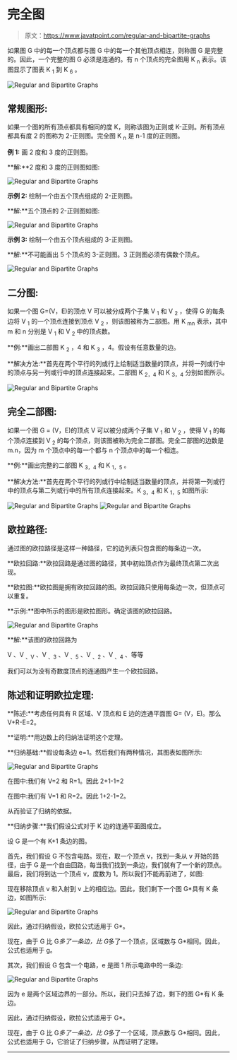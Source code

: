 # 完全图

> 原文：<https://www.javatpoint.com/regular-and-bipartite-graphs>

如果图 G 中的每一个顶点都与图 G 中的每一个其他顶点相连，则称图 G 是完整的。因此，一个完整的图 G 必须是连通的。有 n 个顶点的完全图用 K <sub>n</sub> 表示。该图显示了图表 K <sub>1</sub> 到 K <sub>6</sub> 。

![Regular and Bipartite Graphs](img/eb62ef29f0fd707f6dfbccb8ed79d73e.png)

## 常规图形:

如果一个图的所有顶点都具有相同的度 K，则称该图为正则或 K-正则。所有顶点都具有度 2 的图称为 2-正则图。完全图 K <sub>n</sub> 是 n-1 度的正则图。

**例 1:** 画 2 度和 3 度的正则图。

**解:**2 度和 3 度的正则图如图:

![Regular and Bipartite Graphs](img/e360ba84cb81b186303564b4f1074f4d.png)

**示例 2:** 绘制一个由五个顶点组成的 2-正则图。

**解:**五个顶点的 2-正则图如图:

![Regular and Bipartite Graphs](img/8029d01fe97ab7dfa427abfe47574380.png)

**示例 3:** 绘制一个由五个顶点组成的 3-正则图。

**解:**不可能画出 5 个顶点的 3-正则图。3 正则图必须有偶数个顶点。

![Regular and Bipartite Graphs](img/173f3f7b0ecd9dc7f44cebd658bd7380.png)

## 二分图:

如果一个图 G=(V，E)的顶点 V 可以被分成两个子集 V <sub>1</sub> 和 V <sub>2</sub> ，使得 G 的每条边将 V <sub>1</sub> 的一个顶点连接到顶点 V <sub>2</sub> ，则该图被称为二部图。用 K <sub>mn</sub> 表示，其中 m 和 n 分别是 V <sub>1</sub> 和 V <sub>2</sub> 中的顶点数。

**例:**画出二部图 K <sub>2</sub> ，4 和 K <sub>3</sub> ，4。假设有任意数量的边。

**解决方法:**首先在两个平行的列或行上绘制适当数量的顶点，并将一列或行中的顶点与另一列或行中的顶点连接起来。二部图 K <sub>2，4</sub> 和 K <sub>3，4</sub> 分别如图所示。

![Regular and Bipartite Graphs](img/f68157e7f7babe4ca480a1f34580c38c.png)

## 完全二部图:

如果一个图 G = (V，E)的顶点 V 可以被分成两个子集 V <sub>1</sub> 和 V <sub>2</sub> ，使得 V <sub>1</sub> 的每个顶点连接到 V <sub>2</sub> 的每个顶点，则该图被称为完全二部图。完全二部图的边数是 m.n，因为 m 个顶点中的每一个都与 n 个顶点中的每一个相连。

**例:**画出完整的二部图 K <sub>3，4</sub> 和 K <sub>1，5</sub> 。

**解决方法:**首先在两个平行的列或行中绘制适当数量的顶点，并将第一列或行中的顶点与第二列或行中的所有顶点连接起来。K <sub>3，4</sub> 和 K <sub>1，5</sub> 如图所示:

![Regular and Bipartite Graphs](img/ef6c8ea26a36200908ca8c2ce755f5e6.png)
![Regular and Bipartite Graphs](img/ae9fb6ee85edc150dbc498f8a3a24afb.png)

## 欧拉路径:

通过图的欧拉路径是这样一种路径，它的边列表只包含图的每条边一次。

**欧拉回路:**欧拉回路是通过图的路径，其中初始顶点作为最终顶点第二次出现。

**欧拉图:**欧拉图是拥有欧拉回路的图。欧拉回路只使用每条边一次，但顶点可以重复。

**示例:**图中所示的图形是欧拉图形。确定该图的欧拉回路。

![Regular and Bipartite Graphs](img/2040edc88814334f3230b3ab2cf2c5ec.png)

**解:**该图的欧拉回路为

V 、V <sub>、V</sub> 、V <sub>、3</sub> 、V <sub>、5</sub> 、V <sub>、2</sub> 、V <sub>、4</sub> 、等等

我们可以为没有奇数度顶点的连通图产生一个欧拉回路。

## 陈述和证明欧拉定理:

**陈述:**考虑任何具有 R 区域、V 顶点和 E 边的连通平面图 G= (V，E)。那么 V+R-E=2。

**证明:**用边数上的归纳法证明这个定理。

**归纳基础:**假设每条边 e=1。然后我们有两种情况，其图表如图所示:

![Regular and Bipartite Graphs](img/1be111076a6d56133e4587ac6f7c0382.png)

在图中:我们有 V=2 和 R=1。因此 2+1-1=2

在图中:我们有 V=1 和 R=2。因此 1+2-1=2。

从而验证了归纳的依据。

**归纳步骤:**我们假设公式对于 K 边的连通平面图成立。

设 G 是一个有 K+1 条边的图。

首先，我们假设 G 不包含电路。现在，取一个顶点 v，找到一条从 v 开始的路径，由于 G 是一个自由回路，每当我们找到一条边，我们就有了一个新的顶点。最后，我们将到达一个顶点 v，度数为 1。所以我们不能再前进了，如图:

现在移除顶点 v 和入射到 v 上的相应边。因此，我们剩下一个图 G*具有 K 条边，如图所示:

![Regular and Bipartite Graphs](img/59637b395dcb0a3eb3d6279589f8e0f6.png)

因此，通过归纳假设，欧拉公式适用于 G*。

现在，由于 G 比 G*多了一条边，比 G*多了一个顶点，区域数与 G*相同。因此，公式也适用于 g。

其次，我们假设 G 包含一个电路，e 是图 1 所示电路中的一条边:

![Regular and Bipartite Graphs](img/a7d685af1c74e1fb86c0cb51822dc283.png)

因为 e 是两个区域边界的一部分。所以，我们只去掉了边，剩下的图 G*有 K 条边。

因此，通过归纳假设，欧拉公式适用于 G*。

现在，由于 G 比 G*多了一条边，比 G*多了一个区域，顶点数与 G*相同。因此，公式也适用于 G，它验证了归纳步骤，从而证明了定理。

* * *